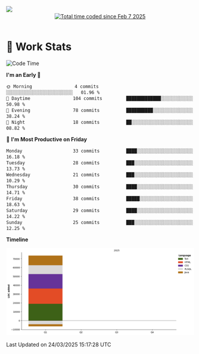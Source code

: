 <img src="https://capsule-render.vercel.app/api?type=waving&color=E0D7C8&height=200&section=header&text=Jeong8333&animation=fadeIn&fontColor=6D4930&fontSize=65&fontAlignY=60&stroke=6D4930&strokeWidth=3" />

<div align = center>
<a href="https://wakatime.com/@9207cd9b-e0ca-4b15-bb6a-6ad0a31854f8"><img src="https://wakatime.com/badge/user/9207cd9b-e0ca-4b15-bb6a-6ad0a31854f8.svg" alt="Total time coded since Feb 7 2025" /></a>
</div>
<br>

# 📝 **Work Stats**


<!--START_SECTION:waka-->
![Code Time](http://img.shields.io/badge/Code%20Time-8%20hrs%2047%20mins-blue)

**I'm an Early 🐤** 

```text
🌞 Morning                4 commits           ░░░░░░░░░░░░░░░░░░░░░░░░░   01.96 % 
🌆 Daytime                104 commits         █████████████░░░░░░░░░░░░   50.98 % 
🌃 Evening                78 commits          ██████████░░░░░░░░░░░░░░░   38.24 % 
🌙 Night                  18 commits          ██░░░░░░░░░░░░░░░░░░░░░░░   08.82 % 
```
📅 **I'm Most Productive on Friday** 

```text
Monday                   33 commits          ████░░░░░░░░░░░░░░░░░░░░░   16.18 % 
Tuesday                  28 commits          ███░░░░░░░░░░░░░░░░░░░░░░   13.73 % 
Wednesday                21 commits          ███░░░░░░░░░░░░░░░░░░░░░░   10.29 % 
Thursday                 30 commits          ████░░░░░░░░░░░░░░░░░░░░░   14.71 % 
Friday                   38 commits          █████░░░░░░░░░░░░░░░░░░░░   18.63 % 
Saturday                 29 commits          ████░░░░░░░░░░░░░░░░░░░░░   14.22 % 
Sunday                   25 commits          ███░░░░░░░░░░░░░░░░░░░░░░   12.25 % 
```


**Timeline**

![Lines of Code chart](https://raw.githubusercontent.com/Jeong8333/Jeong8333/main/assets/bar_graph.png)


 Last Updated on 24/03/2025 15:17:28 UTC
<!--END_SECTION:waka-->

